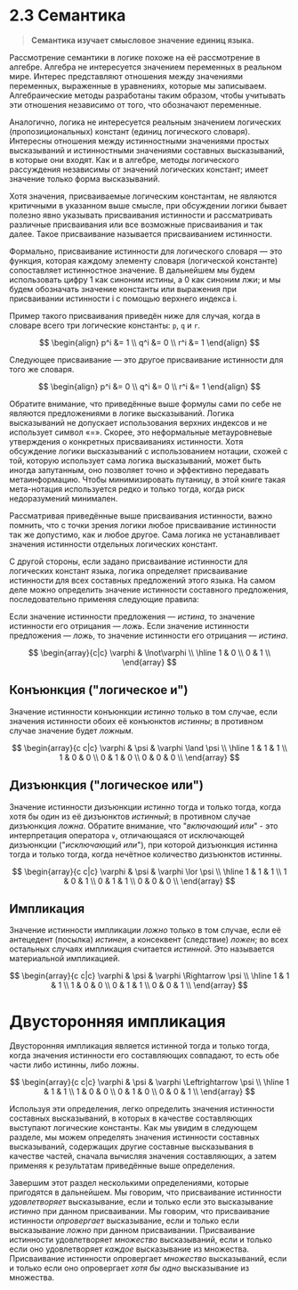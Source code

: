# 2.3 Семантика

> **Семантика изучает смысловое значение единиц языка.**

Рассмотрение семантики в логике похоже на её рассмотрение в алгебре. Алгебра не интересуется значением переменных в реальном мире. Интерес представляют отношения между значениями переменных, выраженные в уравнениях, которые мы записываем. Алгебраические методы разработаны таким образом, чтобы учитывать эти отношения независимо от того, что обозначают переменные.

Аналогично, логика не интересуется реальным значением логических (пропозициональных) констант (единиц логического словаря). Интересны отношения между истинностными значениями простых высказываний и истинностными значениями составных высказываний, в которые они входят. Как и в алгебре, методы логического рассуждения независимы от значений логических констант; имеет значение только форма высказываний.

Хотя значения, присваиваемые логическим константам, не являются критичными в указанном выше смысле, при обсуждении логики бывает полезно явно указывать присваивания истинности и рассматривать различные присваивания или все возможные присваивания и так далее. Такое присваивание называется присваиванием истинности.

Формально, присваивание истинности для логического словаря — это функция, которая каждому элементу словаря (логической константе) сопоставляет истинностное значение. В дальнейшем мы будем использовать цифру 1 как синоним истины, а 0 как синоним лжи; и мы будем обозначать значение константы или выражения при присваивании истинности i с помощью верхнего индекса i.

Пример такого присваивания приведён ниже для случая, когда в словаре всего три логические константы: `p`, `q` и `r`.

$$
\begin{align}
p^i &= 1 \\
q^i &= 0 \\
r^i &= 1
\end{align}
$$

Следующее присваивание — это другое присваивание истинности для того же словаря.

$$
\begin{align}
p^i &= 0 \\
q^i &= 0 \\
r^i &= 1
\end{align}
$$

Обратите внимание, что приведённые выше формулы сами по себе не являются предложениями в логике высказываний. Логика высказываний не допускает использования верхних индексов и не использует символ «=». Скорее, это неформальные метауровневые утверждения о конкретных присваиваниях истинности. Хотя обсуждение логики высказываний с использованием нотации, схожей с той, которую использует сама логика высказываний, может быть иногда запутанным, оно позволяет точно и эффективно передавать метаинформацию. Чтобы минимизировать путаницу, в этой книге такая мета-нотация используется редко и только тогда, когда риск недоразумений минимален.

Рассматривая приведённые выше присваивания истинности, важно помнить, что с точки зрения логики любое присваивание истинности так же допустимо, как и любое другое. Сама логика не устанавливает значения истинности отдельных логических констант.

С другой стороны, если задано присваивание истинности для логических констант языка, логика определяет присваивание истинности для всех составных предложений этого языка. На самом деле можно определить значение истинности составного предложения, последовательно применяя следующие правила:

Если значение истинности предложения — _истина_, то значение истинности его отрицания — _ложь_.
Если значение истинности предложения — _ложь_, то значение истинности его отрицания — _истина_.

$$
\begin{array}{c|c}
\varphi & \lnot\varphi \\
\hline
1 & 0 \\
0 & 1 \\
\end{array}
$$

## Конъюнкция ("логическое и")
Значение истинности конъюнкции _истинно_ только в том случае, если значения истинности обоих её конъюнктов _истинны_; в противном случае значение будет _ложным_.

$$
\begin{array}{c c|c}
\varphi & \psi & \varphi \land \psi \\
\hline
1 & 1 & 1 \\
1 & 0 & 0 \\
0 & 1 & 0 \\
0 & 0 & 0 \\
\end{array}
$$

## Дизъюнкция ("логическое или")
Значение истинности дизъюнкции _истинно_ тогда и только тогда, когда хотя бы один из её дизъюнктов _истинный_; в противном случае дизъюнкция _ложна_. Обратите внимание, что "_включающий или_" - это интерпретация оператора `∨`, отличающаяся от исключающей дизъюнкции ("_исключающий или_"), при которой дизъюнкция истинна тогда и только тогда, когда нечётное количество дизъюнктов истинны.

$$
\begin{array}{c c|c}
\varphi & \psi & \varphi \lor \psi \\
\hline
1 & 1 & 1 \\
1 & 0 & 1 \\
0 & 1 & 1 \\
0 & 0 & 0 \\
\end{array}
$$

## Импликация
Значение истинности импликации _ложно_ только в том случае, если её антецедент (посылка) _истинен_, а консеквент (следствие) _ложен_; во всех остальных случаях импликация считается _истинной_. Это называется материальной импликацией.

$$
\begin{array}{c c|c}
\varphi & \psi & \varphi \Rightarrow \psi \\
\hline
1 & 1 & 1 \\
1 & 0 & 0 \\
0 & 1 & 1 \\
0 & 0 & 1 \\
\end{array}
$$

# Двусторонняя импликация
Двусторонняя импликация является истинной тогда и только тогда, когда значения истинности его составляющих совпадают, то есть обе части либо истинны, либо ложны.

$$
\begin{array}{c c|c}
\varphi & \psi & \varphi \Leftrightarrow \psi \\
\hline
1 & 1 & 1 \\
1 & 0 & 0 \\
0 & 1 & 0 \\
0 & 0 & 1 \\
\end{array}
$$

Используя эти определения, легко определить значения истинности составных высказываний, в которых в качестве составляющих выступают логические константы. Как мы увидим в следующем разделе, мы можем определять значения истинности составных высказываний, содержащих другие составные высказывания в качестве частей, сначала вычисляя значения составляющих, а затем применяя к результатам приведённые выше определения.

Завершим этот раздел несколькими определениями, которые пригодятся в дальнейшем. Мы говорим, что присваивание истинности _удовлетворяет_ высказывание, если и только если это высказывание _истинно_ при данном присваивании. Мы говорим, что присваивание истинности _опровергает_ высказывание, если и только если высказывание _ложно_ при данном присваивании. Присваивание истинности удовлетворяет _множество_ высказываний, если и только если оно удовлетворяет _каждое_ высказывание из множества. Присваивание истинности опровергает _множество_ высказываний, если и только если оно опровергает _хотя бы одно_ высказывание из множества.
